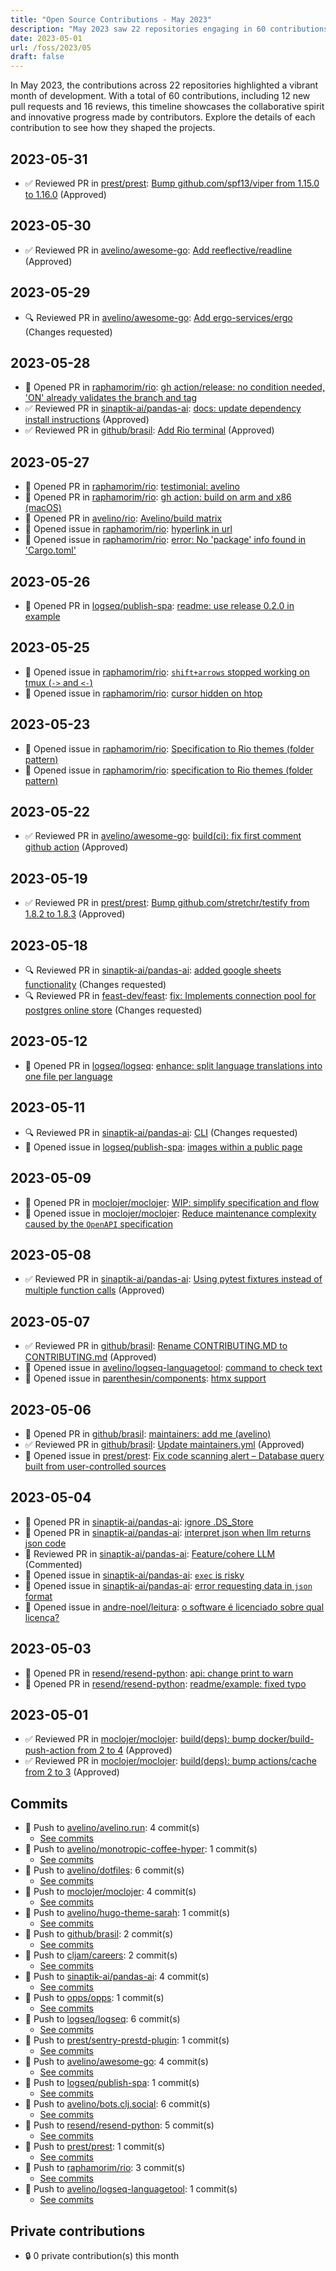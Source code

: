 ```yaml
---
title: "Open Source Contributions - May 2023"
description: "May 2023 saw 22 repositories engaging in 60 contributions, including 12 pull requests and 16 reviews, enhancing collaboration and project advancements."
date: 2023-05-01
url: /foss/2023/05
draft: false
---
```


In May 2023, the contributions across 22 repositories highlighted a vibrant month of development. With a total of 60 contributions, including 12 new pull requests and 16 reviews, this timeline showcases the collaborative spirit and innovative progress made by contributors. Explore the details of each contribution to see how they shaped the projects.

## 2023-05-31

- ✅ Reviewed PR in [prest/prest](https://github.com/prest/prest): [Bump github.com/spf13/viper from 1.15.0 to 1.16.0](https://github.com/prest/prest/pull/824#pullrequestreview-1452863424) (Approved)

## 2023-05-30

- ✅ Reviewed PR in [avelino/awesome-go](https://github.com/avelino/awesome-go): [Add reeflective/readline](https://github.com/avelino/awesome-go/pull/4683#pullrequestreview-1450698470) (Approved)

## 2023-05-29

- 🔍 Reviewed PR in [avelino/awesome-go](https://github.com/avelino/awesome-go): [Add ergo-services/ergo](https://github.com/avelino/awesome-go/pull/4901#pullrequestreview-1448637737) (Changes requested)

## 2023-05-28

- 🔀 Opened PR in [raphamorim/rio](https://github.com/raphamorim/rio): [gh action/release: no condition needed, 'ON' already validates the branch and tag](https://github.com/raphamorim/rio/pull/65)
- ✅ Reviewed PR in [sinaptik-ai/pandas-ai](https://github.com/sinaptik-ai/pandas-ai): [docs: update dependency install instructions](https://github.com/sinaptik-ai/pandas-ai/pull/186#pullrequestreview-1448326014) (Approved)
- ✅ Reviewed PR in [github/brasil](https://github.com/github/brasil): [Add Rio terminal](https://github.com/github/brasil/pull/17#pullrequestreview-1448423572) (Approved)

## 2023-05-27

- 🔀 Opened PR in [raphamorim/rio](https://github.com/raphamorim/rio): [testimonial: avelino](https://github.com/raphamorim/rio/pull/61)
- 🔀 Opened PR in [raphamorim/rio](https://github.com/raphamorim/rio): [gh action: build on arm and x86 (macOS)](https://github.com/raphamorim/rio/pull/59)
- 🔀 Opened PR in [avelino/rio](https://github.com/avelino/rio): [Avelino/build matrix](https://github.com/avelino/rio/pull/1)
- 🐛 Opened issue in [raphamorim/rio](https://github.com/raphamorim/rio): [hyperlink in url](https://github.com/raphamorim/rio/issues/60)
- 🐛 Opened issue in [raphamorim/rio](https://github.com/raphamorim/rio): [error: No 'package' info found in 'Cargo.toml'](https://github.com/raphamorim/rio/issues/58)

## 2023-05-26

- 🔀 Opened PR in [logseq/publish-spa](https://github.com/logseq/publish-spa): [readme: use release 0.2.0 in example](https://github.com/logseq/publish-spa/pull/7)

## 2023-05-25

- 🐛 Opened issue in [raphamorim/rio](https://github.com/raphamorim/rio): [`shift+arrows` stopped working on tmux (`->` and `<-`)](https://github.com/raphamorim/rio/issues/53)
- 🐛 Opened issue in [raphamorim/rio](https://github.com/raphamorim/rio): [cursor hidden on htop](https://github.com/raphamorim/rio/issues/51)

## 2023-05-23

- 🐛 Opened issue in [raphamorim/rio](https://github.com/raphamorim/rio): [Specification to Rio themes (folder pattern)](https://github.com/raphamorim/rio/issues/43)
- 🐛 Opened issue in [raphamorim/rio](https://github.com/raphamorim/rio): [specification to Rio themes (folder pattern)](https://github.com/raphamorim/rio/issues/42)

## 2023-05-22

- ✅ Reviewed PR in [avelino/awesome-go](https://github.com/avelino/awesome-go): [build(ci): fix first comment github action](https://github.com/avelino/awesome-go/pull/4896#pullrequestreview-1437420975) (Approved)

## 2023-05-19

- ✅ Reviewed PR in [prest/prest](https://github.com/prest/prest): [Bump github.com/stretchr/testify from 1.8.2 to 1.8.3](https://github.com/prest/prest/pull/822#pullrequestreview-1434159666) (Approved)

## 2023-05-18

- 🔍 Reviewed PR in [sinaptik-ai/pandas-ai](https://github.com/sinaptik-ai/pandas-ai): [added google sheets functionality](https://github.com/sinaptik-ai/pandas-ai/pull/120#pullrequestreview-1432722699) (Changes requested)
- 🔍 Reviewed PR in [feast-dev/feast](https://github.com/feast-dev/feast): [fix: Implements connection pool for postgres online store](https://github.com/feast-dev/feast/pull/3633#pullrequestreview-1432695299) (Changes requested)

## 2023-05-12

- 🔀 Opened PR in [logseq/logseq](https://github.com/logseq/logseq): [enhance: split language translations into one file per language](https://github.com/logseq/logseq/pull/9383)

## 2023-05-11

- 🔍 Reviewed PR in [sinaptik-ai/pandas-ai](https://github.com/sinaptik-ai/pandas-ai): [CLI](https://github.com/sinaptik-ai/pandas-ai/pull/107#pullrequestreview-1422072495) (Changes requested)
- 🐛 Opened issue in [logseq/publish-spa](https://github.com/logseq/publish-spa): [images within a public page](https://github.com/logseq/publish-spa/issues/6)

## 2023-05-09

- 🔀 Opened PR in [moclojer/moclojer](https://github.com/moclojer/moclojer): [WIP: simplify specification and flow](https://github.com/moclojer/moclojer/pull/114)
- 🐛 Opened issue in [moclojer/moclojer](https://github.com/moclojer/moclojer): [Reduce maintenance complexity caused by the `OpenAPI` specification](https://github.com/moclojer/moclojer/issues/113)

## 2023-05-08

- ✅ Reviewed PR in [sinaptik-ai/pandas-ai](https://github.com/sinaptik-ai/pandas-ai): [Using pytest fixtures instead of multiple function calls](https://github.com/sinaptik-ai/pandas-ai/pull/84#pullrequestreview-1416011723) (Approved)

## 2023-05-07

- ✅ Reviewed PR in [github/brasil](https://github.com/github/brasil): [Rename CONTRIBUTING.MD to CONTRIBUTING.md](https://github.com/github/brasil/pull/10#pullrequestreview-1415838014) (Approved)
- 🐛 Opened issue in [avelino/logseq-languagetool](https://github.com/avelino/logseq-languagetool): [command to check text](https://github.com/avelino/logseq-languagetool/issues/11)
- 🐛 Opened issue in [parenthesin/components](https://github.com/parenthesin/components): [htmx support](https://github.com/parenthesin/components/issues/8)

## 2023-05-06

- 🔀 Opened PR in [github/brasil](https://github.com/github/brasil): [maintainers: add me (avelino)](https://github.com/github/brasil/pull/8)
- ✅ Reviewed PR in [github/brasil](https://github.com/github/brasil): [Update maintainers.yml](https://github.com/github/brasil/pull/7#pullrequestreview-1415762684) (Approved)
- 🐛 Opened issue in [prest/prest](https://github.com/prest/prest): [Fix code scanning alert – Database query built from user-controlled sources](https://github.com/prest/prest/issues/818)

## 2023-05-04

- 🔀 Opened PR in [sinaptik-ai/pandas-ai](https://github.com/sinaptik-ai/pandas-ai): [ignore .DS_Store](https://github.com/sinaptik-ai/pandas-ai/pull/44)
- 🔀 Opened PR in [sinaptik-ai/pandas-ai](https://github.com/sinaptik-ai/pandas-ai): [interpret json when llm returns json code](https://github.com/sinaptik-ai/pandas-ai/pull/33)
- 💬 Reviewed PR in [sinaptik-ai/pandas-ai](https://github.com/sinaptik-ai/pandas-ai): [Feature/cohere LLM](https://github.com/sinaptik-ai/pandas-ai/pull/39#pullrequestreview-1413091626) (Commented)
- 🐛 Opened issue in [sinaptik-ai/pandas-ai](https://github.com/sinaptik-ai/pandas-ai): [`exec` is risky](https://github.com/sinaptik-ai/pandas-ai/issues/43)
- 🐛 Opened issue in [sinaptik-ai/pandas-ai](https://github.com/sinaptik-ai/pandas-ai): [error requesting data in `json` format](https://github.com/sinaptik-ai/pandas-ai/issues/32)
- 🐛 Opened issue in [andre-noel/leitura](https://github.com/andre-noel/leitura): [o software é licenciado sobre qual licença?](https://github.com/andre-noel/leitura/issues/2)

## 2023-05-03

- 🔀 Opened PR in [resend/resend-python](https://github.com/resend/resend-python): [api: change print to warn](https://github.com/resend/resend-python/pull/23)
- 🔀 Opened PR in [resend/resend-python](https://github.com/resend/resend-python): [readme/example: fixed typo](https://github.com/resend/resend-python/pull/22)

## 2023-05-01

- ✅ Reviewed PR in [moclojer/moclojer](https://github.com/moclojer/moclojer): [build(deps): bump docker/build-push-action from 2 to 4](https://github.com/moclojer/moclojer/pull/109#pullrequestreview-1408083367) (Approved)
- ✅ Reviewed PR in [moclojer/moclojer](https://github.com/moclojer/moclojer): [build(deps): bump actions/cache from 2 to 3](https://github.com/moclojer/moclojer/pull/110#pullrequestreview-1408082967) (Approved)

## Commits

- 🔨 Push to [avelino/avelino.run](https://github.com/avelino/avelino.run): 4 commit(s)
  - [See commits](https://github.com/avelino/avelino.run/commits?author=avelino&since=2023-05-01T00:00:00Z&until=2023-05-31T23:59:59Z)
- 🔨 Push to [avelino/monotropic-coffee-hyper](https://github.com/avelino/monotropic-coffee-hyper): 1 commit(s)
  - [See commits](https://github.com/avelino/monotropic-coffee-hyper/commits?author=avelino&since=2023-05-01T00:00:00Z&until=2023-05-31T23:59:59Z)
- 🔨 Push to [avelino/dotfiles](https://github.com/avelino/dotfiles): 6 commit(s)
  - [See commits](https://github.com/avelino/dotfiles/commits?author=avelino&since=2023-05-01T00:00:00Z&until=2023-05-31T23:59:59Z)
- 🔨 Push to [moclojer/moclojer](https://github.com/moclojer/moclojer): 4 commit(s)
  - [See commits](https://github.com/moclojer/moclojer/commits?author=avelino&since=2023-05-01T00:00:00Z&until=2023-05-31T23:59:59Z)
- 🔨 Push to [avelino/hugo-theme-sarah](https://github.com/avelino/hugo-theme-sarah): 1 commit(s)
  - [See commits](https://github.com/avelino/hugo-theme-sarah/commits?author=avelino&since=2023-05-01T00:00:00Z&until=2023-05-31T23:59:59Z)
- 🔨 Push to [github/brasil](https://github.com/github/brasil): 2 commit(s)
  - [See commits](https://github.com/github/brasil/commits?author=avelino&since=2023-05-01T00:00:00Z&until=2023-05-31T23:59:59Z)
- 🔨 Push to [cljam/careers](https://github.com/cljam/careers): 2 commit(s)
  - [See commits](https://github.com/cljam/careers/commits?author=avelino&since=2023-05-01T00:00:00Z&until=2023-05-31T23:59:59Z)
- 🔨 Push to [sinaptik-ai/pandas-ai](https://github.com/sinaptik-ai/pandas-ai): 4 commit(s)
  - [See commits](https://github.com/sinaptik-ai/pandas-ai/commits?author=avelino&since=2023-05-01T00:00:00Z&until=2023-05-31T23:59:59Z)
- 🔨 Push to [opps/opps](https://github.com/opps/opps): 1 commit(s)
  - [See commits](https://github.com/opps/opps/commits?author=avelino&since=2023-05-01T00:00:00Z&until=2023-05-31T23:59:59Z)
- 🔨 Push to [logseq/logseq](https://github.com/logseq/logseq): 6 commit(s)
  - [See commits](https://github.com/logseq/logseq/commits?author=avelino&since=2023-05-01T00:00:00Z&until=2023-05-31T23:59:59Z)
- 🔨 Push to [prest/sentry-prestd-plugin](https://github.com/prest/sentry-prestd-plugin): 1 commit(s)
  - [See commits](https://github.com/prest/sentry-prestd-plugin/commits?author=avelino&since=2023-05-01T00:00:00Z&until=2023-05-31T23:59:59Z)
- 🔨 Push to [avelino/awesome-go](https://github.com/avelino/awesome-go): 4 commit(s)
  - [See commits](https://github.com/avelino/awesome-go/commits?author=avelino&since=2023-05-01T00:00:00Z&until=2023-05-31T23:59:59Z)
- 🔨 Push to [logseq/publish-spa](https://github.com/logseq/publish-spa): 1 commit(s)
  - [See commits](https://github.com/logseq/publish-spa/commits?author=avelino&since=2023-05-01T00:00:00Z&until=2023-05-31T23:59:59Z)
- 🔨 Push to [avelino/bots.clj.social](https://github.com/avelino/bots.clj.social): 6 commit(s)
  - [See commits](https://github.com/avelino/bots.clj.social/commits?author=avelino&since=2023-05-01T00:00:00Z&until=2023-05-31T23:59:59Z)
- 🔨 Push to [resend/resend-python](https://github.com/resend/resend-python): 5 commit(s)
  - [See commits](https://github.com/resend/resend-python/commits?author=avelino&since=2023-05-01T00:00:00Z&until=2023-05-31T23:59:59Z)
- 🔨 Push to [prest/prest](https://github.com/prest/prest): 1 commit(s)
  - [See commits](https://github.com/prest/prest/commits?author=avelino&since=2023-05-01T00:00:00Z&until=2023-05-31T23:59:59Z)
- 🔨 Push to [raphamorim/rio](https://github.com/raphamorim/rio): 3 commit(s)
  - [See commits](https://github.com/raphamorim/rio/commits?author=avelino&since=2023-05-01T00:00:00Z&until=2023-05-31T23:59:59Z)
- 🔨 Push to [avelino/logseq-languagetool](https://github.com/avelino/logseq-languagetool): 1 commit(s)
  - [See commits](https://github.com/avelino/logseq-languagetool/commits?author=avelino&since=2023-05-01T00:00:00Z&until=2023-05-31T23:59:59Z)

## Private contributions

- 🔒 0 private contribution(s) this month


